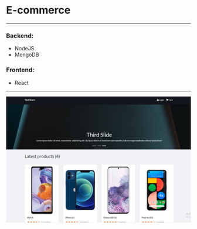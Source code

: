 # E-commerce

---
### Backend:
  - NodeJS
  - MongoDB
  
### Frontend:
  - React

---
![screenshot](screenshot/screenshot.png)
